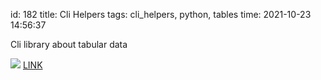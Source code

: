 id: 182
title: Cli Helpers
tags: cli_helpers, python, tables
time: 2021-10-23 14:56:37

Cli library about tabular data

![](http://localhost/bkmks_fotos/pics/54)
[LINK](https://github.com/dbcli/cli_helpers)